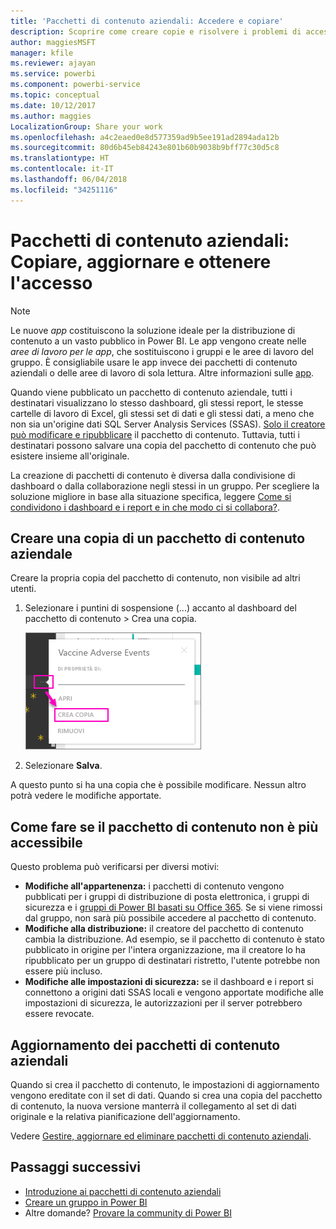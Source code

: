 ```yaml
---
title: 'Pacchetti di contenuto aziendali: Accedere e copiare'
description: Scoprire come creare copie e risolvere i problemi di accesso nei pacchetti di contenuto aziendali in Power BI
author: maggiesMSFT
manager: kfile
ms.reviewer: ajayan
ms.service: powerbi
ms.component: powerbi-service
ms.topic: conceptual
ms.date: 10/12/2017
ms.author: maggies
LocalizationGroup: Share your work
ms.openlocfilehash: a4c2eaed0e8d577359ad9b5ee191ad2894ada12b
ms.sourcegitcommit: 80d6b45eb84243e801b60b9038b9bff77c30d5c8
ms.translationtype: HT
ms.contentlocale: it-IT
ms.lasthandoff: 06/04/2018
ms.locfileid: "34251116"
---
```

# <a name="organizational-content-packs-copy-refresh-and-get-access"></a>Pacchetti di contenuto aziendali: Copiare, aggiornare e ottenere l'accesso
> [!NOTE]
> Le nuove *app* costituiscono la soluzione ideale per la distribuzione di contenuto a un vasto pubblico in Power BI. Le app vengono create nelle *aree di lavoro per le app*, che sostituiscono i gruppi e le aree di lavoro del gruppo. È consigliabile usare le app invece dei pacchetti di contenuto aziendali o delle aree di lavoro di sola lettura. Altre informazioni sulle [app](service-install-use-apps.md).
> 
> 

Quando viene pubblicato un pacchetto di contenuto aziendale, tutti i destinatari visualizzano lo stesso dashboard, gli stessi report, le stesse cartelle di lavoro di Excel, gli stessi set di dati e gli stessi dati, a meno che non sia un'origine dati SQL Server Analysis Services (SSAS).  [Solo il creatore può modificare e ripubblicare](service-organizational-content-pack-manage-update-delete.md) il pacchetto di contenuto.  Tuttavia, tutti i destinatari possono salvare una copia del pacchetto di contenuto che può esistere insieme all'originale.

La creazione di pacchetti di contenuto è diversa dalla condivisione di dashboard o dalla collaborazione negli stessi in un gruppo. Per scegliere la soluzione migliore in base alla situazione specifica, leggere [Come si condividono i dashboard e i report e in che modo ci si collabora?](service-how-to-collaborate-distribute-dashboards-reports.md).

## <a name="create-a-copy-of-an-organizational-content-pack"></a>Creare una copia di un pacchetto di contenuto aziendale
Creare la propria copia del pacchetto di contenuto, non visibile ad altri utenti.

1. Selezionare i puntini di sospensione (...) accanto al dashboard del pacchetto di contenuto > Crea una copia.
   
    ![](media/service-organizational-content-pack-copy-refresh-access/power-bi-create-copy-organizational-content-pack.png)
2. Selezionare **Salva**.  

A questo punto si ha una copia che è possibile modificare. Nessun altro potrà vedere le modifiche apportate.

## <a name="help--i-can-no-longer-access-the-content-pack"></a>Come fare  se il pacchetto di contenuto non è più accessibile
Questo problema può verificarsi per diversi motivi:

* **Modifiche all'appartenenza:** i pacchetti di contenuto vengono pubblicati per i gruppi di distribuzione di posta elettronica, i gruppi di sicurezza e i [gruppi di Power BI basati su Office 365](https://support.office.com/article/Create-a-group-in-Office-365-7124dc4c-1de9-40d4-b096-e8add19209e9).  Se si viene rimossi dal gruppo, non sarà più possibile accedere al pacchetto di contenuto.
* **Modifiche alla distribuzione:** il creatore del pacchetto di contenuto cambia la distribuzione. Ad esempio, se il pacchetto di contenuto è stato pubblicato in origine per l'intera organizzazione, ma il creatore lo ha ripubblicato per un gruppo di destinatari ristretto, l'utente potrebbe non essere più incluso.
* **Modifiche alle impostazioni di sicurezza:** se il dashboard e i report si connettono a origini dati SSAS locali e vengono apportate modifiche alle impostazioni di sicurezza, le autorizzazioni per il server potrebbero essere revocate.

## <a name="how-are-organizational-content-packs-refreshed"></a>Aggiornamento dei pacchetti di contenuto aziendali
Quando si crea il pacchetto di contenuto, le impostazioni di aggiornamento vengono ereditate con il set di dati.  Quando si crea una copia del pacchetto di contenuto, la nuova versione manterrà il collegamento al set di dati originale e la relativa pianificazione dell'aggiornamento. 

Vedere [Gestire, aggiornare ed eliminare pacchetti di contenuto aziendali](service-organizational-content-pack-manage-update-delete.md).

## <a name="next-steps"></a>Passaggi successivi
* [Introduzione ai pacchetti di contenuto aziendali](service-organizational-content-pack-introduction.md)
* [Creare un gruppo in Power BI](service-create-distribute-apps.md)
* Altre domande? [Provare la community di Power BI](http://community.powerbi.com/)


